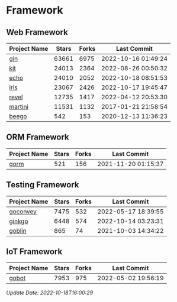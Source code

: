 # Framework

## Web Framework
| Project Name | Stars | Forks | Last Commit |
| ------------ | ----- | ----- | ----------- |
| [gin](https://github.com/gin-gonic/gin) | 63661 | 6975 | 2022-10-16 01:49:24 |
| [kit](https://github.com/go-kit/kit) | 24013 | 2364 | 2022-08-26 00:50:32 |
| [echo](https://github.com/labstack/echo) | 24010 | 2052 | 2022-10-18 08:51:53 |
| [iris](https://github.com/kataras/iris) | 23067 | 2426 | 2022-10-17 19:45:47 |
| [revel](https://github.com/revel/revel) | 12735 | 1417 | 2022-04-12 20:53:30 |
| [martini](https://github.com/go-martini/martini) | 11531 | 1132 | 2017-01-21 21:58:54 |
| [beego](https://github.com/astaxie/beego) | 542 | 153 | 2020-12-13 11:36:23 |

## ORM Framework
| Project Name | Stars | Forks | Last Commit |
| ------------ | ----- | ----- | ----------- |
| [gorm](https://github.com/jinzhu/gorm) | 521 | 156 | 2021-11-20 01:15:37 |

## Testing Framework
| Project Name | Stars | Forks | Last Commit |
| ------------ | ----- | ----- | ----------- |
| [goconvey](https://github.com/smartystreets/goconvey) | 7475 | 532 | 2022-05-17 18:39:55 |
| [ginkgo](https://github.com/onsi/ginkgo) | 6448 | 574 | 2022-10-14 03:23:31 |
| [goblin](https://github.com/franela/goblin) | 865 | 74 | 2021-10-03 14:34:22 |

## IoT Framework
| Project Name | Stars | Forks | Last Commit |
| ------------ | ----- | ----- | ----------- |
| [gobot](https://github.com/hybridgroup/gobot) | 7953 | 975 | 2022-05-02 19:56:19 |

*Update Date: 2022-10-18T16:00:29*